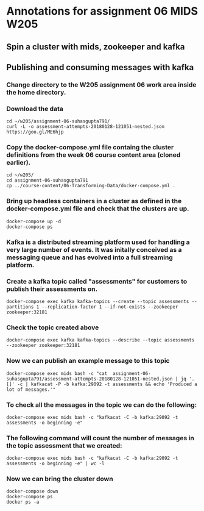 # Annotations for assignment 06 MIDS W205

## Spin a cluster with mids, zookeeper and kafka
## Publishing and consuming messages with kafka

### Change directory to the W205 assignment 06 work area inside the home directory. 

### Download the data 
```
cd ~/w205/assignment-06-suhasgupta791/
curl -L -o assessment-attempts-20180128-121051-nested.json https://goo.gl/ME6hjp
```

### Copy the docker-compose.yml file containg the cluster definitions from the week 06 course content area (cloned earlier).
```
cd ~/w205/
cd assignment-06-suhasgupta791
cp ../course-content/06-Transforming-Data/docker-compose.yml .
```

### Bring up headless containers in a cluster as defined in the docker-compose.yml file and check that the clusters are up.

```
docker-compose up -d 
docker-compose ps 
```


### Kafka is a distributed streaming platform used for handling a very large number of events. It was initally conceived as a messaging queue and has evolved into a full streaming platform.

### Create a kafka topic called "assessments" for customers to publish their assessments on.

```
docker-compose exec kafka kafka-topics --create --topic assessments --partitions 1 --replication-factor 1 --if-not-exists --zookeeper zookeeper:32181
```

### Check the topic created above

```
docker-compose exec kafka kafka-topics --describe --topic assessments --zookeeper zookeeper:32181
```

### Now we can publish an example message to this topic

```
docker-compose exec mids bash -c "cat  assignment-06-suhasgupta791/assessment-attempts-20180128-121051-nested.json | jq '.[]' -c | kafkacat -P -b kafka:29092 -t assessments && echo 'Produced a lot of messages.'"
```

### To check all the messages in the topic we can do the following: 

```
docker-compose exec mids bash -c "kafkacat -C -b kafka:29092 -t assessments -o beginning -e"
```

### The following command will count the number of messages in the topic assessment that we created:
```
docker-compose exec mids bash -c "kafkacat -C -b kafka:29092 -t assessments -o beginning -e" | wc -l
```

### Now we can bring the cluster down
```
docker-compose down 
docker-compose ps 
docker ps -a 
```
